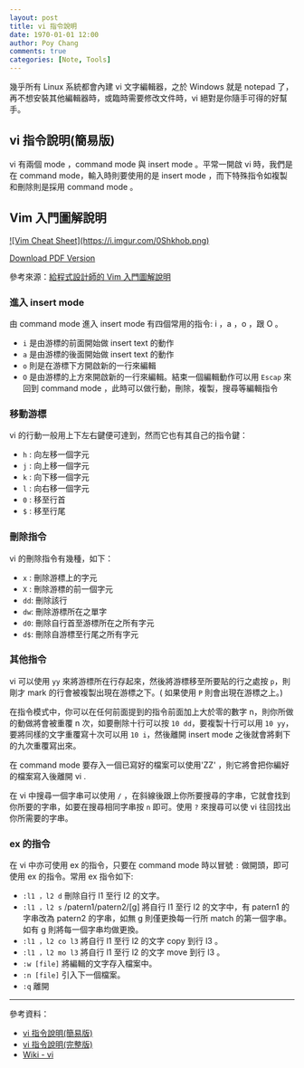 ```yaml
---
layout: post
title: vi 指令說明
date: 1970-01-01 12:00
author: Poy Chang
comments: true
categories: [Note, Tools]
---
```


幾乎所有 Linux 系統都會內建 vi 文字編輯器，之於 Windows 就是 notepad 了，再不想安裝其他編輯器時，或臨時需要修改文件時，vi 絕對是你隨手可得的好幫手。

## vi 指令說明(簡易版)

vi 有兩個 mode ，command mode 與 insert mode 。平常一開啟 vi 時，我們是在 command mode，輸入時則要使用的是 insert mode ，而下特殊指令如複製和刪除則是採用 command mode 。

## Vim 入門圖解說明

<a href="https://i.imgur.com/0Shkhob.png" target="_blank">
  ![Vim Cheat Sheet](https://i.imgur.com/0Shkhob.png)
</a>

[Download PDF Version](https://1drv.ms/b/s!Aiwtjhj5fofriuAwNz7V4Cjro_d_bA)

參考來源：[給程式設計師的 Vim 入門圖解說明](http://blog.vgod.tw/2009/12/08/vim-cheat-sheet-for-programmers/)

### 進入 insert mode

由 command mode 進入 insert mode 有四個常用的指令: i ，a ，o ，跟 O 。

- `i` 是由游標的前面開始做 insert text 的動作
- `a` 是由游標的後面開始做 insert text 的動作
- `o` 則是在游標下方開啟新的一行來編輯
- `O` 是由游標的上方來開啟新的一行來編輯。結束一個編輯動作可以用 `Escap` 來回到 command mode ，此時可以做行動，刪除，複製，搜尋等編輯指令

### 移動游標

vi 的行動一般用上下左右鍵便可達到，然而它也有其自己的指令鍵：

- `h` : 向左移一個字元
- `j` : 向上移一個字元
- `k` : 向下移一個字元
- `l` : 向右移一個字元
- `0` : 移至行首
- `$` : 移至行尾

### 刪除指令

vi 的刪除指令有幾種，如下：

- `x` : 刪除游標上的字元
- `X` : 刪除游標的前一個字元
- `dd`: 刪除該行
- `dw`: 刪除游標所在之單字
- `d0`: 刪除自行首至游標所在之所有字元
- `d$`: 刪除自游標至行尾之所有字元

### 其他指令

vi 可以使用 `yy` 來將游標所在行存起來，然後將游標移至所要貼的行之處按 `p`，則剛才 mark 的行會被複製出現在游標之下。( 如果使用 `P` 則會出現在游標之上。)

在指令模式中，你可以在任何前面提到的指令前面加上大於零的數字 n，則你所做的動做將會被重覆 n 次，如要刪除十行可以按 `10 dd`，要複製十行可以用 `10 yy`，要將同樣的文字重覆寫十次可以用 `10 i`，然後離開 insert mode 之後就會將剩下的九次重覆寫出來。

在 command mode 要存入一個已寫好的檔案可以使用'ZZ' ，則它將會把你編好的檔案寫入後離開 vi .

在 vi 中搜尋一個字串可以使用 `/` ，在斜線後跟上你所要搜尋的字串，它就會找到你所要的字串，如要在搜尋相同字串按 `n` 即可。使用 `?` 來搜尋可以使 vi 往回找出你所需要的字串。

### ex 的指令

在 vi 中亦可使用 ex 的指令，只要在 command mode 時以冒號 `:` 做開頭，即可使用 ex 的指令。常用 ex 指令如下:

- `:l1 ，l2 d` 刪除自行 l1 至行 l2 的文字。
- `:l1 ，l2 s` /patern1/patern2/[g] 將自行 l1 至行 l2 的文字中，有 patern1 的字串改為 patern2 的字串，如無 g 則僅更換每一行所 match 的第一個字串。如有 g 則將每一個字串均做更換。
- `:l1 ，l2 co l3` 將自行 l1 至行 l2 的文字 copy 到行 l3 。
- `:l1 ，l2 mo l3` 將自行 l1 至行 l2 的文字 move 到行 l3 。
- `:w [file]` 將編輯的文字存入檔案中。
- `:n [file]` 引入下一個檔案。
- `:q` 離開

---

參考資料：

- [vi 指令說明(簡易版)](http://www2.nsysu.edu.tw/csmlab/unix/vi_simple.htm)
- [vi 指令說明(完整版)](http://www2.nsysu.edu.tw/csmlab/unix/vi_command.htm)
- [Wiki - vi](https://zh.wikipedia.org/wiki/Vi)
